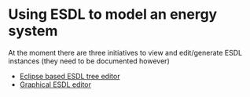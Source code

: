 # Using ESDL to model an energy system

At the moment there are three initiatives to view and edit/generate ESDL instances \(they need to be documented however\)

* [Eclipse based ESDL tree editor](esdl-tree-editor.md)
* [Graphical ESDL editor](esdl-graphical-editor.md)



